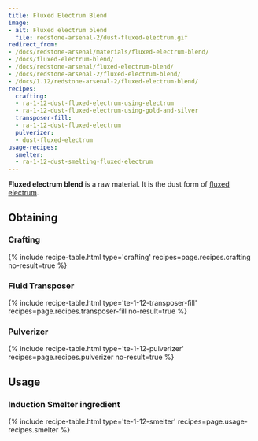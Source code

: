 ```yaml
---
title: Fluxed Electrum Blend
image:
- alt: Fluxed electrum blend
  file: redstone-arsenal-2/dust-fluxed-electrum.gif
redirect_from:
- /docs/redstone-arsenal/materials/fluxed-electrum-blend/
- /docs/fluxed-electrum-blend/
- /docs/redstone-arsenal/fluxed-electrum-blend/
- /docs/redstone-arsenal-2/fluxed-electrum-blend/
- /docs/1.12/redstone-arsenal-2/fluxed-electrum-blend/
recipes:
  crafting:
  - ra-1-12-dust-fluxed-electrum-using-electrum
  - ra-1-12-dust-fluxed-electrum-using-gold-and-silver
  transposer-fill:
  - ra-1-12-dust-fluxed-electrum
  pulverizer:
  - dust-fluxed-electrum
usage-recipes:
  smelter:
  - ra-1-12-dust-smelting-fluxed-electrum
---
```


**Fluxed electrum blend** is a raw material. It is the dust form of [fluxed
electrum](../fluxed-electrum-ingot/).


Obtaining
---------

### Crafting
{% include recipe-table.html type='crafting' recipes=page.recipes.crafting no-result=true %}

### Fluid Transposer
{% include recipe-table.html type='te-1-12-transposer-fill' recipes=page.recipes.transposer-fill no-result=true %}

### Pulverizer
{% include recipe-table.html type='te-1-12-pulverizer' recipes=page.recipes.pulverizer no-result=true %}


Usage
-----

### Induction Smelter ingredient
{% include recipe-table.html type='te-1-12-smelter' recipes=page.usage-recipes.smelter %}
